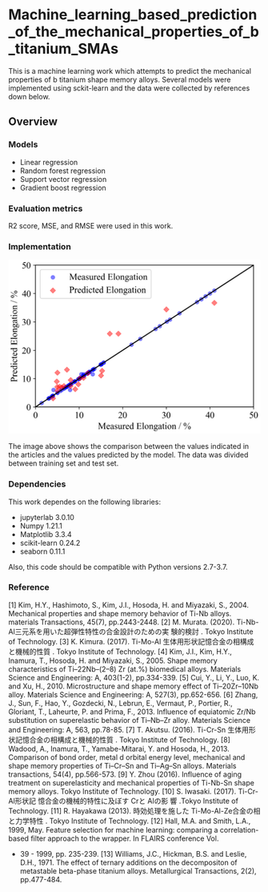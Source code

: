 # Machine_learning_based_prediction_of_the_mechanical_properties_of_b_titanium_SMAs
This is a machine learning work which attempts to predict the mechanical properties of b titanium shape memory alloys.
Several models were implemented using sckit-learn and the data were collected by references down below.

## Overview

### Models
* Linear regression
* Random forest regression
* Support vector regression
* Gradient boost regression

### Evaluation metrics
R2 score, MSE, and RMSE were used in this work.

### Implementation
![img/gradientboosting_elongation.png](img/gradientboosting_elongation.png)

The image above shows the comparison between the values indicated in the articles and the values predicted by the model. 
The data was divided between training set and test set.

### Dependencies 
This work dependes on the following libraries:
* jupyterlab 3.0.10
* Numpy 1.21.1
* Matplotlib 3.3.4
* scikit-learn 0.24.2
* seaborn 0.11.1

Also, this code should be compatible with Python versions 2.7-3.7.

### Reference
[1] Kim, H.Y., Hashimoto, S., Kim, J.I., Hosoda, H. and Miyazaki, S., 2004. Mechanical properties and shape memory behavior of Ti-Nb alloys. materials Transactions, 45(7), pp.2443-2448.
[2] M. Murata. (2020). Ti-Nb-Al三元系を用いた超弾性特性の合金設計のための実
験的検討 . Tokyo Institute of Technology.
[3] K. Kimura. (2017). Ti-Mo-Al 生体用形状記憶合金の相構成と機械的性質 . Tokyo Institute of Technology.
[4] Kim, J.I., Kim, H.Y., Inamura, T., Hosoda, H. and Miyazaki, S., 2005. Shape memory characteristics of Ti–22Nb–(2–8) Zr (at.%) biomedical alloys. Materials Science and Engineering: A, 403(1-2), pp.334-339.
[5] Cui, Y., Li, Y., Luo, K. and Xu, H., 2010. Microstructure and shape memory effect of Ti–20Zr–10Nb alloy. Materials Science and Engineering: A, 527(3), pp.652-656.
[6] Zhang, J., Sun, F., Hao, Y., Gozdecki, N., Lebrun, E., Vermaut, P., Portier, R., Gloriant, T., Laheurte, P. and Prima, F., 2013. Influence of equiatomic Zr/Nb substitution on superelastic behavior of Ti–Nb–Zr alloy. Materials Science and Engineering: A, 563, pp.78-85.
[7] T. Akutsu. (2016). Ti-Cr-Sn 生体用形状記憶合金の相構成と機械的性質 . Tokyo Institute of Technology.
[8] Wadood, A., Inamura, T., Yamabe-Mitarai, Y. and Hosoda, H., 2013. Comparison of bond order, metal d orbital energy level, mechanical and shape memory properties of Ti–Cr–Sn and Ti–Ag–Sn alloys. Materials transactions, 54(4), pp.566-573.
[9] Y. Zhou (2016). Influence of aging treatment on superelasticity and mechanical properties of Ti-Nb-Sn shape memory alloys. Tokyo Institute of Technology.
[10] S. Iwasaki. (2017). Ti-Cr-Al形状記 憶合金の機械的特性に及ぼす Crと Alの影
響 .Tokyo Institute of Technology.
[11] R. Hayakawa (2013). 時効処理を施した Ti-Mo-Al-Ze合金の相と力学特性 . Tokyo Institute of Technology.
[12] Hall, M.A. and Smith, L.A., 1999, May. Feature selection for machine learning: comparing a correlation-based filter approach to the wrapper. In FLAIRS conference Vol.
- 39 -
1999, pp. 235-239.
[13] Williams, J.C., Hickman, B.S. and Leslie, D.H., 1971. The effect of ternary additions on the decompositon of metastable beta-phase titanium alloys. Metallurgical Transactions, 2(2), pp.477-484.
